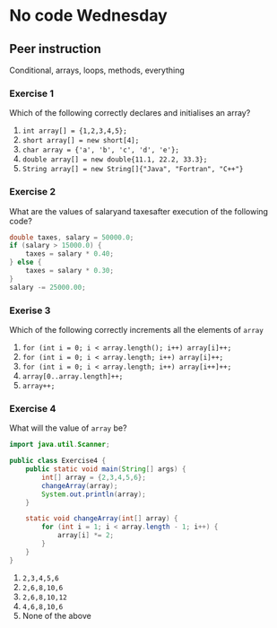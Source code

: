 # No code Wednesday



## Peer instruction

Conditional, arrays, loops, methods, everything



### Exercise 1

Which of the following correctly declares and initialises an array?

1. `int array[] = {1,2,3,4,5};`
2. `short array[] = new short[4];`
3. `char array = {'a', 'b', 'c', 'd', 'e'};`
4. `double array[] = new double{11.1, 22.2, 33.3};`
5. `String array[] = new String[]{"Java", "Fortran", "C++"}`



### Exercise 2

What are the values of salaryand taxesafter execution of the following code? 

```java
double taxes, salary = 50000.0;
if (salary > 15000.0) {
    taxes = salary * 0.40;
} else {
    taxes = salary * 0.30;
}
salary -= 25000.00;
```



### Exerise 3

Which of the following correctly increments all the elements of `array`

1. `for (int i = 0; i < array.length(); i++) array[i]++;`
2. `for (int i = 0; i < array.length; i++) array[i]++;`
3. `for (int i = 0; i < array.length; i++) array[i++]++;`
4. `array[0..array.length]++;`
5. `array++;`



### Exercise 4

What will the value of `array` be?

```java
import java.util.Scanner;

public class Exercise4 {
    public static void main(String[] args) {
        int[] array = {2,3,4,5,6};
        changeArray(array);
        System.out.println(array);
    }

    static void changeArray(int[] array) {
        for (int i = 1; i < array.length - 1; i++) {
            array[i] *= 2;
        }
    }
}
```

1. `2,3,4,5,6`
2. `2,6,8,10,6`
3. `2,6,8,10,12`
4. `4,6,8,10,6`
5. None of the above



